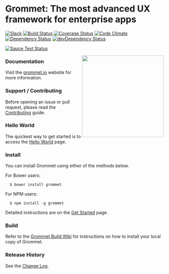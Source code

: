 # Grommet: The most advanced UX framework for enterprise apps

[![Slack](http://alansouzati.github.io/artic/img/slack-badge.svg)](http://grommet.io/slackin)  [![Build Status](https://api.travis-ci.org/HewlettPackard/grommet.svg)](https://travis-ci.org/HewlettPackard/grommet)  [![Coverage Status](https://coveralls.io/repos/HewlettPackard/grommet/badge.svg)](https://coveralls.io/r/HewlettPackard/grommet) [![Code Climate](https://codeclimate.com/github/HewlettPackard/grommet/badges/gpa.svg)](https://codeclimate.com/github/HewlettPackard/grommet)  [![Dependency Status](https://david-dm.org/hewlettpackard/grommet.svg)](https://david-dm.org/hewlettpackard/grommet)  [![devDependency Status](https://david-dm.org/hewlettpackard/grommet/dev-status.svg)](https://david-dm.org/hewlettpackard/grommet#info=devDependencies)

[![Sauce Test Status](https://saucelabs.com/browser-matrix/alansouzahp.svg)](https://saucelabs.com/u/alansouzahp)

<img align="right" height="260" src="http://grommet.io/docs/img/grommet.svg">

### Documentation

Visit the [grommet.io](http://grommet.io/) website for more information.

### Support / Contributing

Before opening an issue or pull request, please read the [Contributing](https://github.com/HewlettPackard/grommet/blob/master/CONTRIBUTING.md) guide.

### Hello World

  The quickest way to get started is to access the [Hello World](http://grommet.io/docs/develop/hello-world) page.

### Install

  You can install Grommet using either of the methods below.

  For Bower users:
  ```
    $ bower install grommet
  ```

  For NPM users:
  ```
    $ npm install -g grommet
  ```

  Detailed instructions are on the [Get Started](http://grommet.io/docs/develop/get-started) page.

### Build

  Refer to the [Grommet Build Wiki](https://github.com/HewlettPackard/grommet/wiki/Building-Grommet) for instructions on how to install your local copy of Grommet.

### Release History

  See the [Change Log](https://github.com/HewlettPackard/grommet/wiki/Change-Log).
